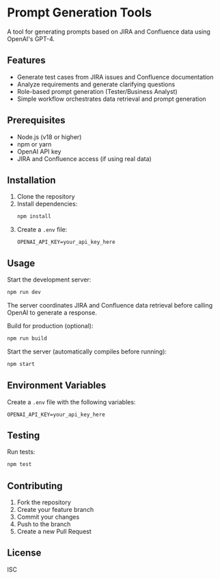 # Prompt Generation Tools

A tool for generating prompts based on JIRA and Confluence data using OpenAI's GPT-4.

## Features

- Generate test cases from JIRA issues and Confluence documentation
- Analyze requirements and generate clarifying questions
- Role-based prompt generation (Tester/Business Analyst)
- Simple workflow orchestrates data retrieval and prompt generation

## Prerequisites

- Node.js (v18 or higher)
- npm or yarn
- OpenAI API key
- JIRA and Confluence access (if using real data)

## Installation

1. Clone the repository
2. Install dependencies:
   ```bash
   npm install
   ```
3. Create a `.env` file:
   ```
   OPENAI_API_KEY=your_api_key_here
   ```

## Usage

Start the development server:
```bash
npm run dev
```

The server coordinates JIRA and Confluence data retrieval before calling OpenAI to generate a response.

Build for production (optional):
```bash
npm run build
```

Start the server (automatically compiles before running):
```bash
npm start
```

## Environment Variables

Create a `.env` file with the following variables:
```
OPENAI_API_KEY=your_api_key_here
```

## Testing

Run tests:
```bash
npm test
```

## Contributing

1. Fork the repository
2. Create your feature branch
3. Commit your changes
4. Push to the branch
5. Create a new Pull Request

## License

ISC
